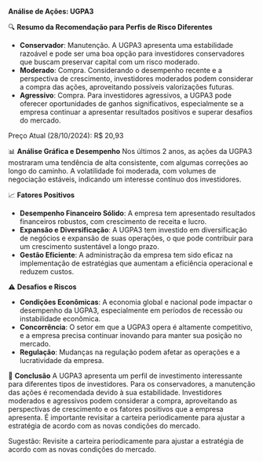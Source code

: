 **Análise de Ações: UGPA3**

🔍 **Resumo da Recomendação para Perfis de Risco Diferentes**
* **Conservador**: Manutenção. A UGPA3 apresenta uma estabilidade razoável e pode ser uma boa opção para investidores conservadores que buscam preservar capital com um risco moderado.
* **Moderado**: Compra. Considerando o desempenho recente e a perspectiva de crescimento, investidores moderados podem considerar a compra das ações, aproveitando possíveis valorizações futuras.
* **Agressivo**: Compra. Para investidores agressivos, a UGPA3 pode oferecer oportunidades de ganhos significativos, especialmente se a empresa continuar a apresentar resultados positivos e superar desafios do mercado.

Preço Atual (28/10/2024): R$ 20,93

📊 **Análise Gráfica e Desempenho**
Nos últimos 2 anos, as ações da UGPA3 mostraram uma tendência de alta consistente, com algumas correções ao longo do caminho. A volatilidade foi moderada, com volumes de negociação estáveis, indicando um interesse contínuo dos investidores.

📈 **Fatores Positivos**
- **Desempenho Financeiro Sólido**: A empresa tem apresentado resultados financeiros robustos, com crescimento de receita e lucro.
- **Expansão e Diversificação**: A UGPA3 tem investido em diversificação de negócios e expansão de suas operações, o que pode contribuir para um crescimento sustentável a longo prazo.
- **Gestão Eficiente**: A administração da empresa tem sido eficaz na implementação de estratégias que aumentam a eficiência operacional e reduzem custos.

⚠️ **Desafios e Riscos**
- **Condições Econômicas**: A economia global e nacional pode impactar o desempenho da UGPA3, especialmente em períodos de recessão ou instabilidade econômica.
- **Concorrência**: O setor em que a UGPA3 opera é altamente competitivo, e a empresa precisa continuar inovando para manter sua posição no mercado.
- **Regulação**: Mudanças na regulação podem afetar as operações e a lucratividade da empresa.

📌 **Conclusão**
A UGPA3 apresenta um perfil de investimento interessante para diferentes tipos de investidores. Para os conservadores, a manutenção das ações é recomendada devido à sua estabilidade. Investidores moderados e agressivos podem considerar a compra, aproveitando as perspectivas de crescimento e os fatores positivos que a empresa apresenta. É importante revisitar a carteira periodicamente para ajustar a estratégia de acordo com as novas condições do mercado.

Sugestão: Revisite a carteira periodicamente para ajustar a estratégia de acordo com as novas condições do mercado.